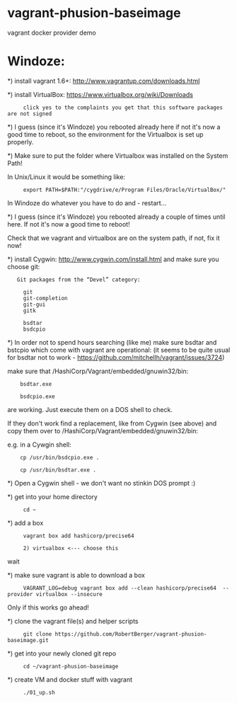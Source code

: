 vagrant-phusion-baseimage
=========================

vagrant docker provider demo

Windoze:
=======

*) install vagrant 1.6+: http://www.vagrantup.com/downloads.html

*) install VirtualBox: https://www.virtualbox.org/wiki/Downloads

         click yes to the complaints you get that this software packages are not signed

*) I guess (since it's Windoze) you rebooted already here if not it's now a good time to reboot, so the environment for the Virtualbox is set up properly.

*) Make sure to put the folder where Virtualbox was installed on the System Path!

In Unix/Linux it would be something like:

         export PATH=$PATH:"/cygdrive/e/Program Files/Oracle/VirtualBox/"

In Windoze do whatever you have to do and - restart...

*) I guess (since it's Windoze) you rebooted already a couple of times until here. If not it's now a good time to reboot!

Check that we vagrant and virtualbox are on the system path, if not, fix it now!

*) install Cygwin: http://www.cygwin.com/install.html and make sure you choose git: 

       Git packages from the “Devel” category:

         git
         git-completion
         git-gui
         gitk

         bsdtar
         bsdcpio

*) In order not to spend hours searching (like me) make sure bsdtar and bstcpio which come with vagrant are operational:
(it seems to be quite usual for bsdtar not to work - https://github.com/mitchellh/vagrant/issues/3724)


make sure that <Whereever you installed vagrant>/HashiCorp/Vagrant/embedded/gnuwin32/bin:

        bsdtar.exe
        
        bsdcpio.exe

are working. Just execute them on a DOS shell to check.

If they don't work find a replacement, like from Cygwin (see above) and copy them over to <Whereever you installed vagrant>/HashiCorp/Vagrant/embedded/gnuwin32/bin:

e.g. in a Cywgin shell:

        cp /usr/bin/bsdcpio.exe .

        cp /usr/bin/bsdtar.exe .

*) Open a Cygwin shell - we don't want no stinkin DOS prompt :)

*) get into your home directory

         cd ~

*) add a box

         vagrant box add hashicorp/precise64

         2) virtualbox <--- choose this

wait

*) make sure vagrant is able to download a box

         VAGRANT_LOG=debug vagrant box add --clean hashicorp/precise64  --provider virtualbox --insecure

Only if this works go ahead!        

*) clone the vagrant file(s) and helper scripts

         git clone https://github.com/RobertBerger/vagrant-phusion-baseimage.git

*) get into your newly cloned git repo

         cd ~/vagrant-phusion-baseimage

*) create VM and docker stuff with vagrant

         ./01_up.sh


